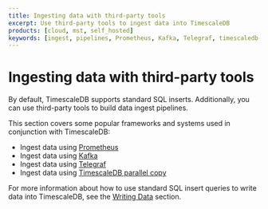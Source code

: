 ```yaml
---
title: Ingesting data with third-party tools
excerpt: Use third-party tools to ingest data into TimescaleDB
products: [cloud, mst, self_hosted]
keywords: [ingest, pipelines, Prometheus, Kafka, Telegraf, timescaledb-parallel-copy]
---
```


# Ingesting data with third-party tools

By default, TimescaleDB supports standard SQL inserts. Additionally, you can use
third-party tools to build data ingest pipelines.

This section covers some popular frameworks and systems used in conjunction with
TimescaleDB:

*   Ingest data using [Prometheus][ingest-prometheus]
*   Ingest data using [Kafka][ingest-kafka]
*   Ingest data using [Telegraf][ingest-telegraf]
*   Ingest data using [TimescaleDB parallel copy][ingest-parallel]

For more information about how to use standard SQL insert queries to write data
into TimescaleDB, see the [Writing Data][writing-data] section.

[ingest-kafka]: /timescaledb/:currentVersion:/how-to-guides/ingest-data/ingest-kafka/
[ingest-parallel]: /timescaledb/:currentVersion:/how-to-guides/ingest-data/ingest-parallel-copy/
[ingest-prometheus]: /timescaledb/:currentVersion:/how-to-guides/ingest-data/ingest-prometheus/
[ingest-telegraf]: /timescaledb/:currentVersion:/how-to-guides/ingest-data/ingest-telegraf/
[writing-data]: /timescaledb/:currentVersion:/how-to-guides/write-data/
